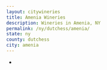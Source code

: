 ```yaml
---
layout: citywineries
title: Amenia Wineries
description: Wineries in Amenia, NY
permalink: /ny/dutchess/amenia/
state: ny
county: dutchess
city: amenia
---
```

-
